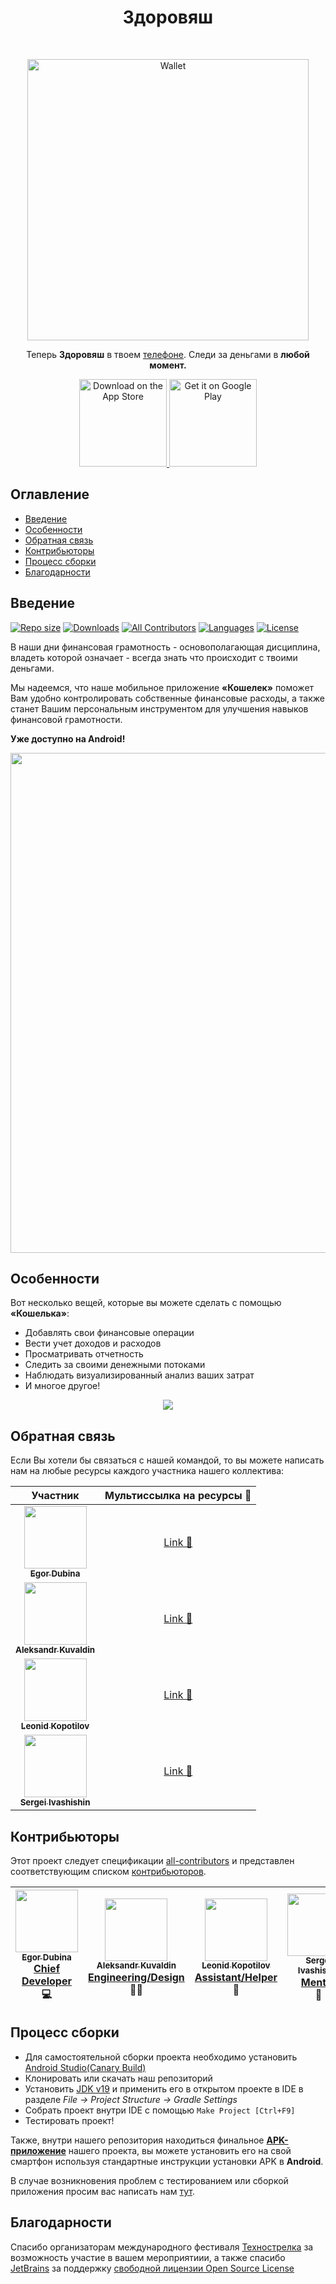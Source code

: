

<h1 align="center"> Здоровяш </h1> <br>
<p align="center">
  <a href="https://82.147.69.30/ ">
    <img alt="Wallet" title="Wallet" src="https://i.imgur.com/HpEedHi.png" width="450">
  </a>
</p>

<p align="center">
  Теперь <b>Здоровяш</b> в твоем <u>телефоне</u>. Следи за деньгами в <b>любой момент.</b>
</p>

<p align="center">
  <a href="https://www.apple.com/app-store/">
    <img alt="Download on the App Store" title="App Store" src="http://i.imgur.com/0n2zqHD.png" width="140">
  </a>

  <a href="https://play.google.com/store/">
    <img alt="Get it on Google Play" title="Google Play" src="http://i.imgur.com/mtGRPuM.png" width="140">
  </a>
</p>

<!-- START doctoc generated TOC please keep comment here to allow auto update -->
<!-- DON'T EDIT THIS SECTION, INSTEAD RE-RUN doctoc TO UPDATE -->
## Оглавление

- [Введение](#introduction)
- [Особенности](#features)
- [Обратная связь](#feedback)
- [Контрибьюторы](#contributors)
- [Процесс сборки](#build-process)
- [Благодарности](#acknowledgments)

<!-- END doctoc generated TOC please keep comment here to allow auto update -->

## Введение

[![Repo size](https://img.shields.io/github/repo-size/belochka200/Wallet)](https://youtu.be/dQw4w9WgXcQ)
[![Downloads](https://img.shields.io/github/downloads/belochka200/Wallet/total)](https://youtu.be/dQw4w9WgXcQ)
[![All Contributors](https://img.shields.io/badge/all_contributors-4-orange.svg?style=flat-square)](./CONTRIBUTORS.md)
[![Languages](https://img.shields.io/github/languages/count/belochka200/Wallet)](http://makeapullrequest.com)
[![License](https://img.shields.io/github/license/belochka200/Wallet)](http://commitizen.github.io/cz-cli/)

В наши дни финансовая грамотность - основополагающая дисциплина, владеть которой означает - всегда знать что происходит с твоими деньгами.

Мы надеемся, что наше мобильное приложение <b>«Кошелек»</b> поможет Вам удобно контролировать собственные финансовые расходы, а также станет Вашим персональным инструментом для улучшения навыков финансовой грамотности. 

**Уже доступно на Android!**

<p align="center">
  <img src = "https://i.imgur.com/Vd9lOYW.png" width=800>
</p>

## Особенности

Вот несколько вещей, которые вы можете сделать с помощью <b>«Кошелька»</b>:

* Добавлять свои финансовые операции
* Вести учет доходов и расходов 
* Просматривать отчетность
* Следить за своими денежными потоками
* Наблюдать визуализированный анализ ваших затрат
* И многое другое!

<p align="center">
  <img src = "https://i.imgur.com/YpK0t6K.png" height="">
</p>



## Обратная связь

Если Вы хотели бы связаться c нашей командой, то вы можете написать нам на любые ресурсы каждого участника нашего коллектива:


| Участник                                                                                                                                                                    | Мультиссылка на ресурсы 🔗                                          |
|-----------------------------------------------------------------------------------------------------------------------------------------------------------------------------|---------------------------------------------------------------------|
| <center>[<img src="https://avatars.githubusercontent.com/u/90848780?v=4" width="100px;"/><br /><sub><b>Egor Dubina</b></sub>](https://github.com/belochka200)</center>      | <center>[Link 🔗]()</center>                                        |
| <center>[<img src="https://avatars.githubusercontent.com/u/70071149?v=4" width="100px;"/><br /><sub><b>Aleksandr Kuvaldin</b></sub>](https://github.com/seldomos)</center>  | <center>[Link 🔗](https://socprofile.com/seldom)</center>           |
| <center>[<img src="https://avatars.githubusercontent.com/u/81908442?v=4" width="100px;"/><br /><sub><b>Leonid Kopotilov</b></sub>](https://github.com/lkopik)</center>      | <center>[Link 🔗](https://socprofile.com/leonid_kopotilov)</center> |
| <center>[<img src="https://avatars.githubusercontent.com/u/56026614?v=4" width="100px;"/><br /><sub><b>Sergei Ivashishin</b></sub>](https://github.com/abbat1081)</center>  | <center>[Link 🔗](https://socprofile.com/abbat1081)</center>        |

## Контрибьюторы

Этот проект следует спецификации [all-contributors](https://github.com/kentcdodds/all-contributors) и представлен соответствующим списком [контрибьюторов](./CONTRIBUTORS.md).

<!-- ALL-CONTRIBUTORS-LIST:START - Do not remove or modify this section -->
<!-- prettier-ignore -->
| [<img src="https://avatars.githubusercontent.com/u/90848780?v=4" width="100px;"/><br /><sub><b>Egor Dubina</b></sub>](https://github.com/belochka200)<br /><u>Chief Developer</u> <br />💻  | [<img src="https://avatars.githubusercontent.com/u/70071149?v=4" width="100px;"/><br /><sub><b>Aleksandr Kuvaldin</b></sub>](https://github.com/seldomos)<br /><u>Engineering/Design</u><br />🎨📖 | [<img src="https://avatars.githubusercontent.com/u/81908442?v=4" width="100px;"/><br /><sub><b>Leonid Kopotilov</b></sub>](https://github.com/lkopik)<br /><u>Assistant/Helper</u> <br />📖 | [<img src="https://avatars.githubusercontent.com/u/56026614?v=4" width="100px;"/><br /><sub><b>Sergei Ivashishin</b></sub>](https://github.com/abbat1081)<br /><u>Mentor</u><br /> 👀 |    
|:-------------------------------------------------------------------------------------------------------------------------------------------------------------------------------------------:|:--------------------------------------------------------------------------------------------------------------------------------------------------------------------------------------------------:|:-------------------------------------------------------------------------------------------------------------------------------------------------------------------------------------------:|:-------------------------------------------------------------------------------------------------------------------------------------------------------------------------:|
<!-- ALL-CONTRIBUTORS-LIST:END -->

## Процесс сборки

- Для самостоятельной сборки проекта необходимо установить [Android Studio(Canary Build)](https://developer.android.com/studio/preview)
- Клонировать или скачать наш репозиторий
- Установить [JDK v19](https://jdk.java.net/19/) и применить его в открытом проекте в IDE в разделе <i>File -> Project Structure -> Gradle Settings</i>
- Собрать проект внутри IDE с помощью `Make Project [Ctrl+F9]`
- Тестировать проект!

Также, внутри нашего репозитория находиться финальное [**APK-приложение**](./wallet.apk) нашего проекта, вы можете установить его на свой смартфон используя стандартные инструкции установки APK в **Android**.

В случае возникновения проблем с тестированием или сборкой приложения просим вас написать нам [тут](#feedback).

## Благодарности

Спасибо организаторам международного фестиваля [Технострелка](https://tehnostrelka52.ru/) за возможность участие в вашем мероприятиии, а также спасибо [JetBrains](https://www.jetbrains.com) за поддержку [свободной лицензии Open Source License](https://www.jetbrains.com/buy/opensource)
